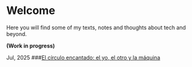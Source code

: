 # Welcome
Here you will find some of my texts, notes and thoughts about tech and beyond.

**(Work in progress)**


Jul, 2025
###[El círculo encantado: el yo, el otro y la máquina](articles/circulo-encantado.md)